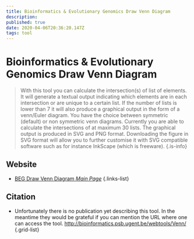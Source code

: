 ```yaml
---
title: Bioinformatics & Evolutionary Genomics Draw Venn Diagram
description: 
published: true
date: 2020-04-06T20:36:20.147Z
tags: tool
---
```


# Bioinformatics & Evolutionary Genomics Draw Venn Diagram

> With this tool you can calculate the intersection(s) of list of elements. It will generate a textual output indicating which elements are in each intersection or are unique to a certain list. If the number of lists is lower than 7 it will also produce a graphical output in the form of a venn/Euler diagram. You have the choice between symmetric (default) or non symmetric venn diagrams. Currently you are able to calculate the intersections of at maximum 30 lists.
The graphical output is produced in SVG and PNG format.
Downloading the figure in SVG format will allow you to further customise it with SVG compatible software such as for instance InkScape (which is freeware).
{.is-info}

## Website

- [BEG Draw Venn Diagram *Main Page*](http://bioinformatics.psb.ugent.be/webtools/Venn/)
{.links-list}

## Citation

- Unfortunately there is no publication yet describing this tool. In the meantime they would be grateful if you can mention the URL where one can access the tool. http://bioinformatics.psb.ugent.be/webtools/Venn/
{.grid-list}